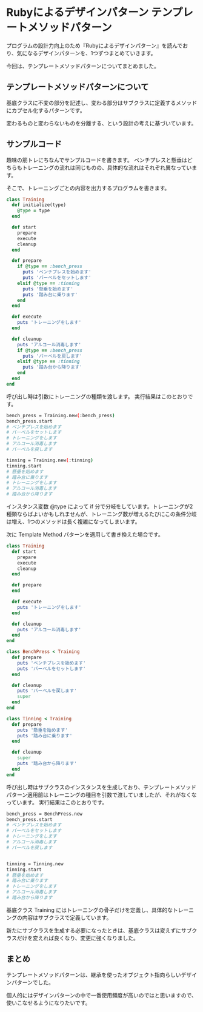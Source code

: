 # Rubyによるデザインパターン テンプレートメソッドパターン
プログラムの設計力向上のため『Rubyによるデザインパターン』を読んでおり、気になるデザインパターンを、1つずつまとめていきます。

今回は、テンプレートメソッドパターンについてまとめました。

## テンプレートメソッドパターンについて
基底クラスに不変の部分を記述し、変わる部分はサブクラスに定義するメソッドにカプセル化するパターンです。

変わるものと変わらないものを分離する、という設計の考えに基づいています。
## サンプルコード

趣味の筋トレにちなんでサンプルコードを書きます。
ベンチプレスと懸垂はどちらもトレーニングの流れは同じものの、具体的な流れはそれぞれ異なっています。

そこで、トレーニングごとの内容を出力するプログラムを書きます。

```rb
class Training
  def initialize(type)
    @type = type
  end

  def start
    prepare
    execute
    cleanup
  end

  def prepare
    if @type == :bench_press
      puts 'ベンチプレスを始めます'
      puts 'バーベルをセットします'
    elsif @type == :tinning
      puts '懸垂を始めます'
      puts '踏み台に乗ります'
    end
  end

  def execute
    puts 'トレーニングをします'
  end

  def cleanup
    puts 'アルコール消毒します'
    if @type == :bench_press
      puts 'バーベルを戻します'
    elsif @type == :tinning
      puts '踏み台から降ります'
    end
  end
end
```

呼び出し時は引数にトレーニングの種類を渡します。
実行結果はこのとおりです。

```bash
bench_press = Training.new(:bench_press)
bench_press.start
# ベンチプレスを始めます
# バーベルをセットします
# トレーニングをします
# アルコール消毒します
# バーベルを戻します

tinning = Training.new(:tinning)
tinning.start
# 懸垂を始めます
# 踏み台に乗ります
# トレーニングをします
# アルコール消毒します
# 踏み台から降ります
```

インスタンス変数 @type によって if 分で分岐をしています。トレーニングが2種類ならばよいかもしれませんが、トレーニング数が増えるたびにこの条件分岐は増え、1つのメソッドは長く複雑になってしまいます。

次に Template Method パターンを適用して書き換えた場合です。

```rb
class Training
  def start
    prepare
    execute
    cleanup
  end

  def prepare
  end

  def execute
    puts 'トレーニングをします'
  end

  def cleanup
    puts 'アルコール消毒します'
  end
end

class BenchPress < Training
  def prepare
    puts 'ベンチプレスを始めます'
    puts 'バーベルをセットします'
  end

  def cleanup
    puts 'バーベルを戻します'
    super
  end
end

class Tinning < Training
  def prepare
    puts '懸垂を始めます'
    puts '踏み台に乗ります'
  end

  def cleanup
    super
    puts '踏み台から降ります'
  end
end
```

呼び出し時はサブクラスのインスタンスを生成しており、テンプレートメソッドパターン適用前はトレーニングの種目を引数で渡していましたが、それがなくなっています。
実行結果はこのとおりです。

```bash
bench_press = BenchPress.new
bench_press.start
# ベンチプレスを始めます
# バーベルをセットします
# トレーニングをします
# アルコール消毒します
# バーベルを戻します


tinning = Tinning.new
tinning.start
# 懸垂を始めます
# 踏み台に乗ります
# トレーニングをします
# アルコール消毒します
# 踏み台から降ります
```

基底クラス Training にはトレーニングの骨子だけを定義し、具体的なトレーニングの内容はサブクラスで定義しています。

新たにサブクラスを生成する必要になったときは、基底クラスは変えずにサブクラスだけを変えれば良くなり、変更に強くなりました。

## まとめ
テンプレートメソッドパターンは、継承を使ったオブジェクト指向らしいデザインパターンでした。

個人的にはデザインパターンの中で一番使用頻度が高いのではと思いますので、使いこなせるようになりたいです。
